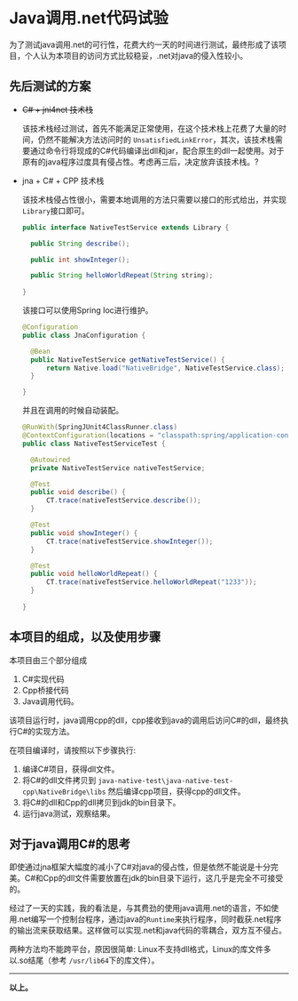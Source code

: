 # Java调用.net代码试验

为了测试java调用.net的可行性，花费大约一天的时间进行测试，最终形成了该项目，个人认为本项目的访问方式比较稳妥，.net对java的侵入性较小。

## 先后测试的方案

- ~~C# + jni4net 技术栈~~

  该技术栈经过测试，首先不能满足正常使用，在这个技术栈上花费了大量的时间，仍然不能解决方法访问时的 `UnsatisfiedLinkError`，其次，该技术栈需要通过命令行将现成的C#代码编译出dll和jar，配合原生的dll一起使用。对于原有的java程序过度具有侵占性。考虑再三后，决定放弃该技术栈。?

- jna + C# + CPP 技术栈

  该技术栈侵占性很小，需要本地调用的方法只需要以接口的形式给出，并实现 `Library`接口即可。
  ``` java
  public interface NativeTestService extends Library {

    public String describe();

    public int showInteger();

    public String helloWorldRepeat(String string);
    
  }
  ```
  该接口可以使用Spring Ioc进行维护。
  
  ``` java
  @Configuration
  public class JnaConfiguration {

    @Bean
    public NativeTestService getNativeTestService() {
        return Native.load("NativeBridge", NativeTestService.class);
    }

  }
  ```
  并且在调用的时候自动装配。
  ``` java
  @RunWith(SpringJUnit4ClassRunner.class)
  @ContextConfiguration(locations = "classpath:spring/application-context*.xml")
  public class NativeTestServiceTest {

    @Autowired
    private NativeTestService nativeTestService;

    @Test
    public void describe() {
        CT.trace(nativeTestService.describe());
    }

    @Test
    public void showInteger() {
        CT.trace(nativeTestService.showInteger());
    }

    @Test
    public void helloWorldRepeat() {
        CT.trace(nativeTestService.helloWorldRepeat("1233"));
    }
    
  }
  ```
  
## 本项目的组成，以及使用步骤

本项目由三个部分组成

1. C#实现代码
2. Cpp桥接代码
3. Java调用代码。


该项目运行时，java调用cpp的dll，cpp接收到java的调用后访问C#的dll，最终执行C#的实现方法。

在项目编译时，请按照以下步骤执行: 

1. 编译C#项目，获得dll文件。
2. 将C#的dll文件拷贝到 `java-native-test\java-native-test-cpp\NativeBridge\libs` 然后编译cpp项目，获得cpp的dll文件。
3. 将C#的dll和Cpp的dll拷贝到jdk的bin目录下。
4. 运行java测试，观察结果。

## 对于java调用C#的思考

即使通过jna框架大幅度的减小了C#对java的侵占性，但是依然不能说是十分完美。C#和Cpp的dll文件需要放置在jdk的bin目录下运行，这几乎是完全不可接受的。

经过了一天的实践，我的看法是，与其费劲的使用java调用.net的语言，不如使用.net编写一个控制台程序，通过java的`Runtime`来执行程序，同时截获.net程序的输出流来获取结果。这样做可以实现.net和java代码的零耦合，双方互不侵占。

两种方法均不能跨平台，原因很简单: Linux不支持dll格式，Linux的库文件多以.so结尾（参考 `/usr/lib64`下的库文件）。

---
**以上。**